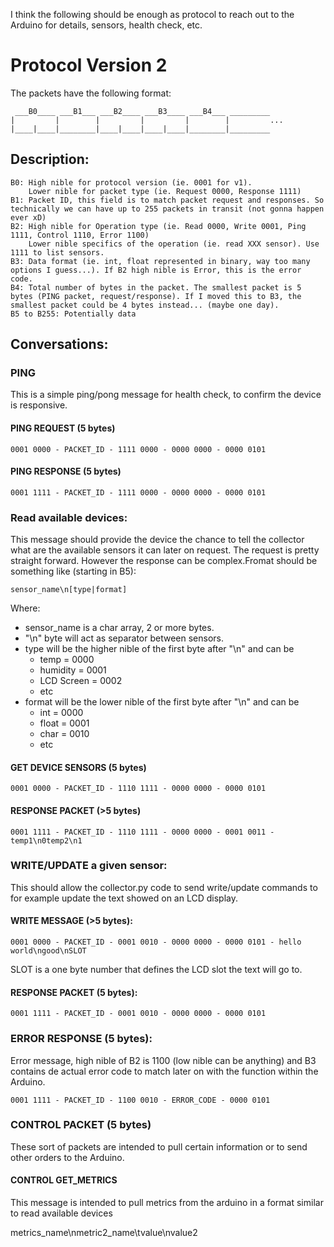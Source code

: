 I think the following should be enough as protocol to reach out to the Arduino for details, sensors, health check, etc.

# Protocol Version 2

The packets have the following format:

```
 ___B0____ ___B1___ ___B2____ ___B3____ ___B4___ _________
|         |        |         |         |        |         ...
|____|____|________|____|____|____|____|________|_________
```

## Description:

```
B0: High nible for protocol version (ie. 0001 for v1).
    Lower nible for packet type (ie. Request 0000, Response 1111)
B1: Packet ID, this field is to match packet request and responses. So technically we can have up to 255 packets in transit (not gonna happen ever xD)
B2: High nible for Operation type (ie. Read 0000, Write 0001, Ping 1111, Control 1110, Error 1100)
    Lower nible specifics of the operation (ie. read XXX sensor). Use 1111 to list sensors.
B3: Data format (ie. int, float represented in binary, way too many options I guess...). If B2 high nible is Error, this is the error code.
B4: Total number of bytes in the packet. The smallest packet is 5 bytes (PING packet, request/response). If I moved this to B3, the smallest packet could be 4 bytes instead... (maybe one day).
B5 to B255: Potentially data
```

## Conversations:

### PING

This is a simple ping/pong message for health check, to confirm the device is responsive.

#### PING REQUEST (5 bytes)
```
0001 0000 - PACKET_ID - 1111 0000 - 0000 0000 - 0000 0101
```
#### PING RESPONSE (5 bytes)
```
0001 1111 - PACKET_ID - 1111 0000 - 0000 0000 - 0000 0101
```
### Read available devices:

This message should provide the device the chance to tell the collector what are the available sensors it can later on request. The request is pretty straight forward.
However the response can be complex.Fromat should be something like (starting in B5):

```
sensor_name\n[type|format]
```
Where:

* sensor_name is a char array, 2 or more bytes.
* "\n" byte will act as separator between sensors.
* type will be the higher nible of the first byte after "\n" and can be
  * temp = 0000
  * humidity = 0001
  * LCD Screen = 0002
  * etc
* format will be the lower nible of the first byte after "\n" and can be
  * int = 0000
  * float = 0001
  * char = 0010
  * etc

#### GET DEVICE SENSORS (5 bytes)
```
0001 0000 - PACKET_ID - 1110 1111 - 0000 0000 - 0000 0101
```

#### RESPONSE PACKET (>5 bytes)
```
0001 1111 - PACKET_ID - 1110 1111 - 0000 0000 - 0001 0011 - temp1\n0temp2\n1
```

### WRITE/UPDATE a given sensor:

This should allow the collector.py code to send write/update commands to for
example update the text showed on an LCD display.

#### WRITE MESSAGE (>5 bytes):
```
0001 0000 - PACKET_ID - 0001 0010 - 0000 0000 - 0000 0101 - hello world\ngood\nSLOT
```
SLOT is a one byte number that defines the LCD slot the text will go to.

#### RESPONSE PACKET (5 bytes):
```
0001 1111 - PACKET_ID - 0001 0010 - 0000 0000 - 0000 0101
```
### ERROR RESPONSE (5 bytes):
Error message, high nible of B2 is 1100 (low nible can be anything) and B3 contains de actual error code to match
later on with the function within the Arduino.
```
0001 1111 - PACKET_ID - 1100 0010 - ERROR_CODE - 0000 0101
```

### CONTROL PACKET (5 bytes)
These sort of packets are intended to pull certain information or to send other orders to the Arduino.

#### CONTROL GET_METRICS
This message is intended to pull metrics from the arduino in a format similar to read available devices

metrics_name\nmetric2_name\tvalue\nvalue2
